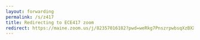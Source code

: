 ```yaml
---
layout: forwarding
permalink: /s/z417
title: Redirecting to ECE417 zoom
redirect: https://maine.zoom.us/j/82357016182?pwd=weRkg7PnszrpwbsqXzBXXm9rMe5MwD.1
---
```

